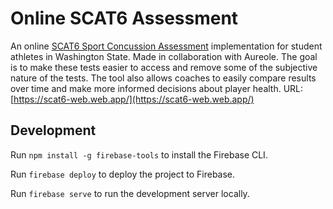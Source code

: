 # Online SCAT6 Assessment

An online [SCAT6 Sport Concussion Assessment](https://bjsm.bmj.com/content/bjsports/57/11/622.full.pdf) implementation for student athletes in Washington State. Made in collaboration with Aureole. The goal is to make these tests easier to access and remove some of the subjective nature of the tests. The tool also allows coaches to easily compare results over time and make more informed decisions about player health. URL: [https://scat6-web.web.app/](https://scat6-web.web.app/)

## Development

Run `npm install -g firebase-tools` to install the Firebase CLI.

Run `firebase deploy` to deploy the project to Firebase.

Run `firebase serve` to run the development server locally.
